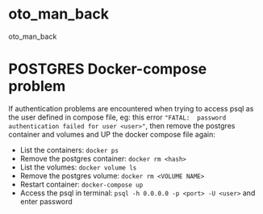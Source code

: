 # oto_man_back
oto_man_back


# POSTGRES Docker-compose problem
If authentication problems are encountered when trying to access psql as the user defined in compose file, 
eg: this error `"FATAL:  password authentication failed for user <user>"`, then remove the postgres container and volumes and 
UP the docker compose file again:

- List the containers: `docker ps`
- Remove the postgres container: `docker rm <hash>`
- List the volumes: `docker volume ls`
- Remove the postgres volume: `docker rm <VOLUME NAME>`
- Restart container: `docker-compose up`
- Access the psql in terminal: `psql -h 0.0.0.0 -p <port> -U <user>` and enter password
